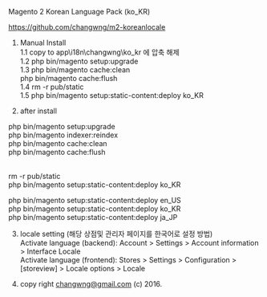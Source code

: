 Magento 2 Korean Language Pack (ko_KR)

https://github.com/changwng/m2-koreanlocale
 


1. Manual Install <br/>
   1.1 copy to app\i18n\changwng\ko_kr 에 압축 해제 <br/>
   1.2 php bin/magento setup:upgrade <br/>
   1.3 php bin/magento cache:clean <br/>
       php bin/magento cache:flush <br/>
   1.4 rm -r pub/static <br/>
   1.5 php bin/magento setup:static-content:deploy ko_KR <br/>

2. after install

php bin/magento setup:upgrade <br/>
php bin/magento indexer:reindex<br/>
php bin/magento cache:clean<br/>
php bin/magento cache:flush<br/>
<br/>


rm -r pub/static <br/>
php bin/magento setup:static-content:deploy ko_KR <br/>

php bin/magento setup:static-content:deploy en_US <br/>
php bin/magento setup:static-content:deploy ko_KR <br/>
php bin/magento setup:static-content:deploy ja_JP <br/>


3. locale setting (해당 상점및 관리자 페이지를 한국어로 설정 방법)<br/>
Activate language (backend): Account > Settings > Account information > Interface Locale <br/>
Activate language (frontend): Stores > Settings > Configuration > [storeview] > Locale options > Locale <br/>


4. copy right changwng@gmail.com  (c) 2016.
